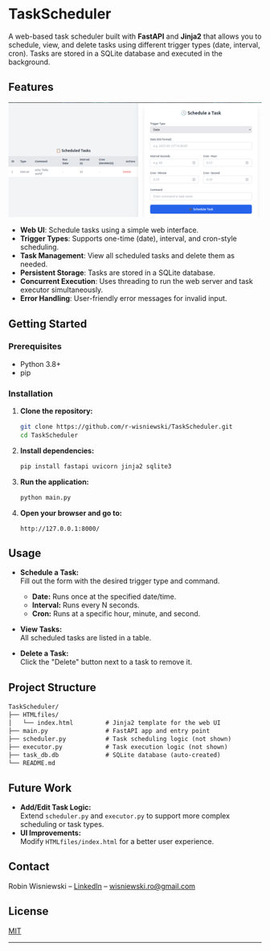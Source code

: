 # TaskScheduler

A web-based task scheduler built with **FastAPI** and **Jinja2** that allows you to schedule, view, and delete tasks using different trigger types (date, interval, cron). Tasks are stored in a SQLite database and executed in the background.

## Features

![alt text](https://github.com/r-wisniewski/TaskScheduler/blob/master/Screenshot%20from%202025-05-25%2017-41-53.png)

- **Web UI**: Schedule tasks using a simple web interface.
- **Trigger Types**: Supports one-time (date), interval, and cron-style scheduling.
- **Task Management**: View all scheduled tasks and delete them as needed.
- **Persistent Storage**: Tasks are stored in a SQLite database.
- **Concurrent Execution**: Uses threading to run the web server and task executor simultaneously.
- **Error Handling**: User-friendly error messages for invalid input.

## Getting Started

### Prerequisites

- Python 3.8+
- pip

### Installation

1. **Clone the repository:**
   ```bash
   git clone https://github.com/r-wisniewski/TaskScheduler.git
   cd TaskScheduler
   ```

2. **Install dependencies:**
   ```bash
   pip install fastapi uvicorn jinja2 sqlite3
   ```

3. **Run the application:**
   ```bash
   python main.py
   ```

4. **Open your browser and go to:**
   ```
   http://127.0.0.1:8000/
   ```

## Usage

- **Schedule a Task:**  
  Fill out the form with the desired trigger type and command.  
  - **Date:** Runs once at the specified date/time.
  - **Interval:** Runs every N seconds.
  - **Cron:** Runs at a specific hour, minute, and second.

- **View Tasks:**  
  All scheduled tasks are listed in a table.

- **Delete a Task:**  
  Click the "Delete" button next to a task to remove it.

## Project Structure

```
TaskScheduler/
├── HTMLfiles/
│   └── index.html         # Jinja2 template for the web UI
├── main.py                # FastAPI app and entry point
├── scheduler.py           # Task scheduling logic (not shown)
├── executor.py            # Task execution logic (not shown)
├── task_db.db             # SQLite database (auto-created)
└── README.md
```

## Future Work

- **Add/Edit Task Logic:**  
  Extend `scheduler.py` and `executor.py` to support more complex scheduling or task types.
- **UI Improvements:**  
  Modify `HTMLfiles/index.html` for a better user experience.

##  Contact

Robin Wisniewski – [LinkedIn](https://www.linkedin.com/in/robin-wisniewski/) –  [wisniewski.ro@gmail.com](mailto:wisniewski.ro@gmail.com)

## License

[MIT](LICENSE)

---
